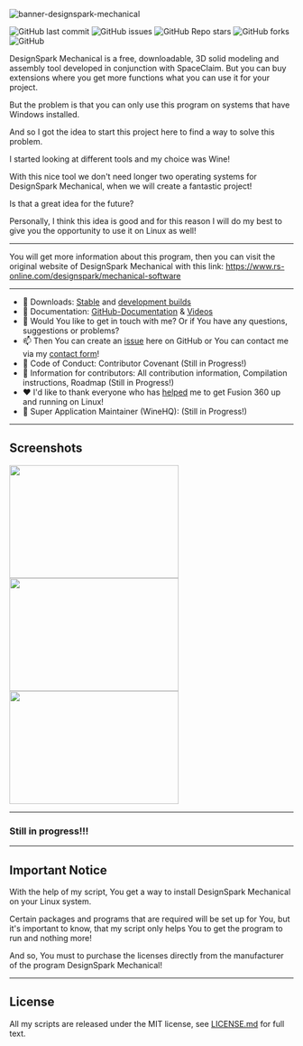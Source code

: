 ![banner-designspark-mechanical](https://user-images.githubusercontent.com/79079633/128542410-763ce4ed-16e8-4e2c-9595-203318ebf3ba.png)

![GitHub last commit](https://img.shields.io/github/last-commit/cryinkfly/DesignSpark-Mechanical---Linux-Wine-Version-?style=for-the-badge)
![GitHub issues](https://img.shields.io/github/issues-raw/cryinkfly/DesignSpark-Mechanical---Linux-Wine-Version-?style=for-the-badge)
![GitHub Repo stars](https://img.shields.io/github/stars/cryinkfly/DesignSpark-Mechanical---Linux-Wine-Version-?style=for-the-badge)
![GitHub forks](https://img.shields.io/github/forks/cryinkfly/DesignSpark-Mechanical---Linux-Wine-Version-?style=for-the-badge)
![GitHub](https://img.shields.io/github/license/cryinkfly/DesignSpark-Mechanical---Linux-Wine-Version-?style=for-the-badge)

DesignSpark Mechanical is a free, downloadable, 3D solid modeling and assembly tool developed in conjunction with SpaceClaim. But you can buy extensions where you get more functions what you can use it for your project.

But the problem is that you can only use this program on systems that have Windows installed.

And so I got the idea to start this project here to find a way to solve this problem. 

I started looking at different tools and my choice was Wine! 

With this nice tool we don't need longer two operating systems for DesignSpark Mechanical, when we will create a fantastic project! 

Is that a great idea for the future?

Personally, I think this idea is good and for this reason I will do my best to give you the opportunity to use it on Linux as well!

---

You will get more information about this program, then you can visit the original website of DesignSpark Mechanical with this link: https://www.rs-online.com/designspark/mechanical-software

---

  - 📂 Downloads: [Stable](https://github.com/cryinkfly/DesignSpark-Mechanical---Linux-Wine-Version-/tree/main/scripts/stable-branch) and [development builds](https://github.com/cryinkfly/DesignSpark-Mechanical---Linux-Wine-Version-/tree/main/scripts/development-branch)
  - 📔 Documentation: [GitHub-Documentation](https://github.com/cryinkfly/DesignSpark-Mechanical---Linux-Wine-Version-/wiki/Documentation) & [Videos](https://www.youtube.com/watch?v=xVgswrL7BVo&list=PLzwMdS5iu_BKebzY2Ne3mGYrGi8YQWjfD)
  - 💬 Would You like to get in touch with me? Or if You have any questions, suggestions or problems?
  - 📫 Then You can create an [issue](https://github.com/cryinkfly/DesignSpark-Mechanical---Linux-Wine-Version-/issues) here on GitHub or You can contact me via my [contact form](https://cryinkfly.com/contact/)!
  - 📜 Code of Conduct: Contributor Covenant (Still in Progress!)
  - 📖 Information for contributors: All contribution information, Compilation instructions, Roadmap (Still in Progress!)
  - ❤️ I'd like to thank everyone who has [helped](https://github.com/cryinkfly/DesignSpark-Mechanical---Linux-Wine-Version-/blob/main/SPONSORS.md) me to get Fusion 360 up and running on Linux!
  - 🍷 Super Application Maintainer (WineHQ): (Still in Progress!)

---

## Screenshots
<div>
<img src="https://user-images.githubusercontent.com/79079633/126766387-33a28763-5974-4fc5-ba5f-f643b7aebc1f.png" width="300px" height="200px">
<img src="https://user-images.githubusercontent.com/79079633/126769867-524d9607-bdaf-4a3b-aca9-6979b89bdfff.png" width="300px" height="200px">
</div>
<div>
<img src="https://user-images.githubusercontent.com/79079633/126770274-9c4129cc-6dfc-4d89-a167-081bfd00acd9.png" width="300px" height="200px">
</div>

---

### Still in progress!!!

---

## Important Notice

With the help of my script, You get a way to install DesignSpark Mechanical on your Linux system. 

Certain packages and programs that are required will be set up for You, but it's important to know, that my script only helps You to get the program to run and nothing more! 

And so, You must to purchase the licenses directly from the manufacturer of the program DesignSpark Mechanical!

---

## License

All my scripts are released under the MIT license, see [LICENSE.md](https://github.com/cryinkfly/DesignSpark-Mechanical---Linux-Wine-Version-/blob/main/LICENSE.md) for full text.
